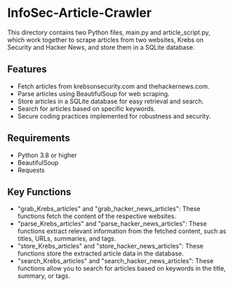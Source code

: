 # InfoSec-Article-Crawler
This directory contains two Python files, main.py and article_script.py, which work together to scrape articles from two websites, Krebs on Security and Hacker News, and store them in a SQLite database.

## Features

- Fetch articles from krebsonsecurity.com and thehackernews.com.
- Parse articles using BeautifulSoup for web scraping.
- Store articles in a SQLite database for easy retrieval and search.
- Search for articles based on specific keywords.
- Secure coding practices implemented for robustness and security.

## Requirements

- Python 3.8 or higher
- BeautifulSoup
- Requests

## Key Functions
- "grab_Krebs_articles" and "grab_hacker_news_articles": These functions fetch the content of the respective websites.
- "parse_Krebs_articles" and "parse_hacker_news_articles": These functions extract relevant information from the fetched content, such as titles, URLs, summaries, and tags.
- "store_Krebs_articles" and "store_hacker_news_articles": These functions store the extracted article data in the database.
- "search_Krebs_articles" and "search_hacker_news_articles": These functions allow you to search for articles based on keywords in the title, summary, or tags.
